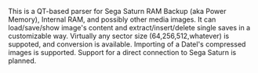This is a QT-based parser for Sega Saturn RAM Backup (aka Power Memory), Internal RAM, and possibly
other media images. It can load/save/show image's content and extract/insert/delete single saves in a customizable
way. Virtually any sector size (64,256,512,whatever) is suppoted, and conversion is available. Importing of a Datel's compressed images is supported.
Support for a direct connection to Sega Saturn is planned.
